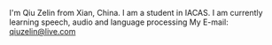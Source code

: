I'm Qiu Zelin from Xian, China.
I am a student in IACAS.
I am currently learning speech, audio and language processing
My E-mail: qiuzelin@live.com

